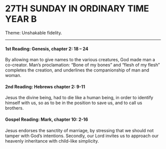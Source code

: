 # 27TH SUNDAY IN ORDINARY TIME YEAR B
Theme: Unshakable fidelity.

---

#### 1st Reading: Genesis, chapter 2: 18 – 24

By allowing man to give names to the various creatures, God made man a co-creator. Man’s proclamation: “Bone of my bones” and “flesh of my flesh” completes the creation, and underlines the companionship of man and woman.

#### 2nd Reading: Hebrews chapter 2: 9-11

Jesus the divine being, had to die like a human being, in order to identify himself with us, so as to be in the position to save us, and to call us brothers.

#### Gospel Reading: Mark, chapter 10: 2-16

Jesus endorses the sanctity of marriage, by stressing that we should not tamper with God’s intentions. Secondly, our Lord invites us to approach our heavenly inheritance with child-like simplicity.